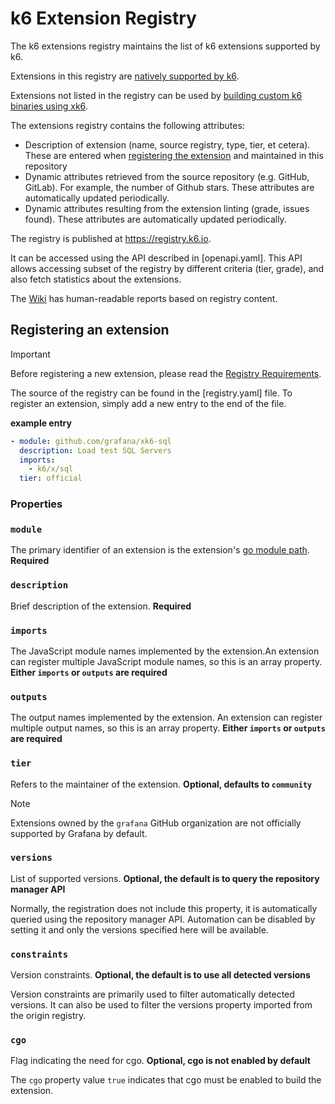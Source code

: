 # k6 Extension Registry

The k6 extensions registry maintains the list of k6 extensions supported by k6.

Extensions in this registry are [natively supported by k6](https://grafana.com/docs/k6/latest/extensions/run/#using-automatic-extension-loading).

Extensions not listed in the registry can be used by [building custom k6 binaries using xk6](https://grafana.com/docs/k6/latest/extensions/run/build-k6-binary-using-go/).

The extensions registry contains the following attributes:
 * Description of extension (name, source registry, type, tier, et cetera). These are entered when [registering the extension](#registering-an-extension) and maintained in this repository
 * Dynamic attributes retrieved from the source repository (e.g. GitHub, GitLab). For example, the number of Github stars. These attributes are automatically updated periodically.
 * Dynamic attributes resulting from the extension linting (grade, issues found). These attributes are automatically updated periodically.

The registry is published at https://registry.k6.io.

It can be accessed using the API described in [openapi.yaml]. This API allows accessing subset of the registry by different criteria (tier, grade), and also fetch statistics about the extensions.

The [Wiki](https://github.com/grafana/k6-extension-registry/wiki) has human-readable reports based on registry content.

## Registering an extension

> [!IMPORTANT]
> Before registering a new extension, please read the [Registry Requirements](https://grafana.com/docs/k6/latest/extensions/create/extensions-registry/).

The source of the registry can be found in the [registry.yaml] file. To register an extension, simply add a new entry to the end of the file.

**example entry**

```yaml
- module: github.com/grafana/xk6-sql
  description: Load test SQL Servers
  imports:
    - k6/x/sql
  tier: official
```

### Properties

### `module`

The primary identifier of an extension is the extension's [go module path](https://go.dev/ref/mod#module-path). **Required**

### `description`

Brief description of the extension. **Required**

### `imports`

The JavaScript module names implemented by the extension.An extension can register multiple JavaScript module names, so this is an array property. **Either `imports` or `outputs` are required**

### `outputs`

The output names implemented by the extension. An extension can register multiple output names, so this is an array property. **Either `imports` or `outputs` are required**

### `tier`

Refers to the maintainer of the extension. **Optional, defaults to `community`**

> [!NOTE]
> Extensions owned by the `grafana` GitHub organization are not officially supported by Grafana by default.

### `versions`

List of supported versions. **Optional, the default is to query the repository manager API**

Normally, the registration does not include this property, it is automatically queried using the repository manager API. Automation can be disabled by setting it and only the versions specified here will be available.

### `constraints`

Version constraints. **Optional, the default is to use all detected versions**

Version constraints are primarily used to filter automatically detected versions. It can also be used to filter the versions property imported from the origin registry.

### `cgo`

Flag indicating the need for cgo. **Optional, cgo is not enabled by default**

The `cgo` property value `true` indicates that cgo must be enabled to build the extension.
